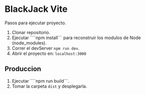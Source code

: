 # BlackJack Vite

Pasos para ejecutar proyecto.

1. Clonar repositorio.
2. Ejecutar ````npm install``` para reconstruir los modulos de Node (node_modules).
3. Correr el devServer ```npm run dev```.
4. Abrir el proyecto en: ```localhost:3000```

## Produccion

1. Ejecutar ````npm run build```.
2. Tomar la carpeta ```dist``` y desplegarla.